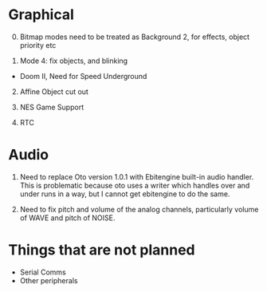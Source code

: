 # Graphical

0. Bitmap modes need to be treated as Background 2, for effects, object priority etc

1. Mode 4: fix objects, and blinking
- Doom II, Need for Speed Underground

2. Affine Object cut out

3. NES Game Support

4. RTC

# Audio

1. Need to replace Oto version 1.0.1 with Ebitengine built-in audio handler.
This is problematic because oto uses a writer which handles over and under runs
in a way, but I cannot get ebitengine to do the same.

2. Need to fix pitch and volume of the analog channels, particularly volume of
WAVE and pitch of NOISE.

# Things that are not planned

- Serial Comms
- Other peripherals
